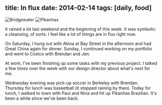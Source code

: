 title: In flux
date: 2014-02-14 
tags: [daily, food]
---

![Bridgewater](https://dl.dropbox.com/u/4291520/scriptogram/bridgewater-rainy.jpg)
![Pikanhas](https://dl.dropbox.com/u/4291520/scriptogram/pikanhas.jpg)

It rained a lot last weekend and the beginning of this week. It was symbolic: a cleansing, of sorts. I feel like a lot of things are in flux right now.

On Saturday, I hung out with Akina at Bay Street in the afternoon and had Great China again for dinner. Sunday, I continued working on my portfolio and went to Costco with Brendan and Jen.

At work, I've been finishing up some tasks with my previous project. I talked a few times over the week with our design director about what's next for me.

Wednesday evening was pick-up soccer in Berkeley with Brendan. Thursday for lunch was basketball (it stopped raining by then). Today for lunch, I walked to town with Paul and Nina and hit up Pikanhas Brazilian. It's been a while since we've been back.